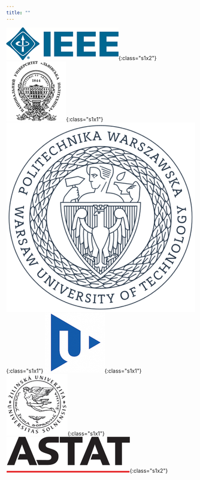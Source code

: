 ```yaml
---
title: ""
---
```


![IEEE](/images/logo/ieee.png){:class="s1x2"}
![Lviv Polytechnic National University](/images/logo/lvp.png){:class="s1x1"}
![Warsaw University of Technology](/images/logo/pw.png){:class="s1x1"}
![University of West Bohemia](/images/logo/wb.png){:class="s1x1"}
![University of Žilina](/images/logo/uz.png){:class="s1x1"}
![ASTAT](/images/logo/astat.svg){:class="s1x2"}
